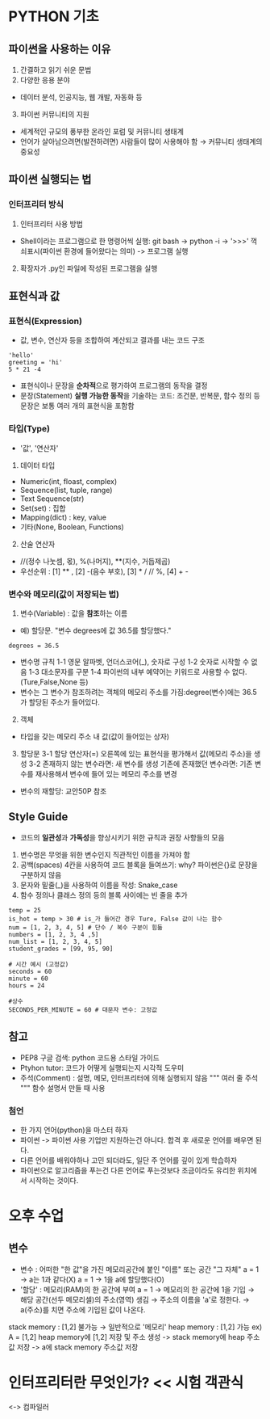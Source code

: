 # PYTHON 기초

## 파이썬을 사용하는 이유
1. 간결하고 읽기 쉬운 문법
2. 다양한 응용 분야
* 데이터 분석, 인공지능, 웹 개발, 자동화 등
3. 파이썬 커뮤니티의 지원
* 세계적인 규모의 풍부한 온라인 포럼 및 커뮤니티 생태계
* 언어가 살아남으려면(발전하려면) 사람들이 많이 사용해야 함 → 커뮤니티 생태계의 중요성

## 파이썬 실행되는 법
### 인터프리터 방식
1. 인터프리터 사용 방법
* Shell이라는 프로그램으로 한 명령어씩 실행: 
git bash -> python -i -> '>>>' 꺽쇠표시(파이썬 환경에 들어왔다는 의미) -> 프로그램 실행
2. 확장자가 .py인 파일에 작성된 프로그램을 실행

## 표현식과 값
### 표현식(Expression)
* 값, 변수, 연산자 등을 조합하여 계산되고 결과를 내는 코드 구조
```
'hello'
greeting = 'hi'
5 * 21 -4
```

* 표현식이나 문장을 **순차적**으로 평가하여 프로그램의 동작을 결정
* 문장(Statement) **실행 가능한 동작**을 기술하는 코드:
조건문, 반복문, 함수 정의 등
문장은 보통 여러 개의 표현식을 포함함

### 타입(Type)
* '값', '연산자'
1. 데이터 타입
* Numeric(int, floast, complex)
* Sequence(list, tuple, range)
* Text Sequence(str)
* Set(set) : 집합
* Mapping(dict) : key, value
* 기타(None, Boolean, Functions)
2. 산술 연산자
* //(정수 나눗셈, 몫), %(나머지), **(지수, 거듭제곱)
* 우선순위 : [1] ** , [2] -(음수 부호), [3] * / // %, [4] + -

### 변수와 메모리(값이 저장되는 법)
1. 변수(Variable) : 값을 **참조**하는 이름
* 예) 할당문. "변수 degrees에 값 36.5를 할당했다."
```
degrees = 36.5
```
* 변수명 규칙
1-1 영문 알파벳, 언더스코어(_), 숫자로 구성
1-2 숫자로 시작할 수 없음
1-3 대소문자를 구분
1-4 파이썬의 내부 예약어는 키워드로 사용할 수 없다.(Ture,False,None 등)
* 변수는 그 변수가 참조하려는 객체의 메모리 주소를 가짐:degree(변수)에는 36.5가 할당된 주소가 들어있다.
2. 객체
* 타입을 갖는 메모리 주소 내 값(값이 들어있는 상자)
3. 할당문
3-1 할당 연산자(=) 오른쪽에 있는 표현식을 평가해서 값(메모리 주소)을 생성
3-2 존재하지 않는 변수라면: 새 변수를 생성
기존에 존재했던 변수라면: 기존 변수를 재사용해서 변수에 들어 있는 메모리 주소를 변경
* 변수의 재할당: 교안50P 참조

## Style Guide
* 코드의 **일관성**과 **가독성**을 향상시키기 위한 규칙과 권장 사항들의 모음
1. 변수명은 무엇을 위한 변수인지 직관적인 이름을 가져야 함
2. 공백(spaces) 4칸을 사용하여 코드 블록을 들여쓰기:
why? 파이썬은{}로 문장을 구분하지 않음
3. 문자와 밑줄(_)을 사용하여 이름을 작성: Snake_case
4. 함수 정의나 클래스 정의 등의 블록 사이에는 빈 줄을 추가
```
temp = 25
is_hot = temp > 30 # is_가 들어간 경우 Ture, False 값이 나는 함수
num = [1, 2, 3, 4, 5] # 단수 / 복수 구분이 힘듦
numbers = [1, 2, 3, 4 ,5]
num_list = [1, 2, 3, 4, 5]
student_grades = [99, 95, 90]

# 시간 예시 (고정값)
seconds = 60
minute = 60
hours = 24

#상수
SECONDS_PER_MINUTE = 60 # 대문자 변수: 고정값
```

## 참고 
* PEP8 구글 검색: python 코드용 스타일 가이드
* Ptyhon tutor: 코드가 어떻게 실행되는지 시각적 도우미
* 주석(Comment) : 설명, 메모, 인터프리터에 의해 실행되지 않음
""" 여러 줄 주석 """
함수 설명서 만들 때 사용

### 첨언
* 한 가지 언어(python)을 마스터 하자
* 파이썬 -> 파이썬 사용 기업만 지원하는건 아니다. 합격 후 새로운 언어를 배우면 된다.
* 다른 언어를 배워야하나 고민 되더라도, 일단 주 언어를 깊이 있게 학습하자
* 파이썬으로 알고리즘을 푸는건 다른 언어로 푸는것보다 조금이라도 유리한 위치에서 시작하는 것이다.

# 오후 수업
## 변수
* 변수 : 어떠한 "한 값"을 가진 메모리공간에 붙인 "이름" 또는 공간 "그 자체"
a = 1 → a는 1과 같다(X)
a = 1 → 1을 a에 할당했다(O)
* '할당' : 메모리(RAM)의 한 공간에 부여
a = 1 → 메모리의 한 공간에 1을 기입 → 해당 공간(선두 메모리셀)의 주소(영역) 생김 → 주소의 이름을 'a'로 정한다. → a(주소)를 치면 주소에 기입된 값이 나온다.

stack memory : [1,2] 불가능 → 일반적으로 '메모리'
heap memory : [1,2] 가능
ex) A = [1,2]
heap memory에 [1,2] 저장 및 주소 생성 -> stack memory에 heap 주소값 저장 -> a에 stack memory 주소값 저장

# 인터프리터란 무엇인가? << 시험 객관식
<-> 컴파일러
